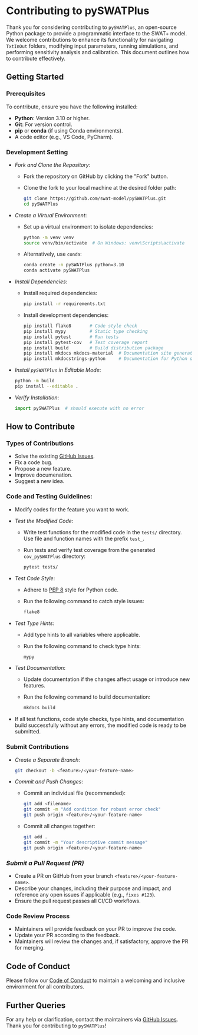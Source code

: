 # Contributing to pySWATPlus

Thank you for considering contributing to `pySWATPlus`, an open-source Python package to provide a programmatic interface to the SWAT+ model. We welcome contributions to enhance its functionality for navigating `TxtInOut` folders, modifying input parameters, running simulations, and performing sensitivity analysis and calibration. This document outlines how to contribute effectively.

## Getting Started

### Prerequisites

To contribute, ensure you have the following installed:

- **Python**: Version 3.10 or higher.
- **Git**: For version control.
- **pip** or **conda** (if using Conda environments).
- A code editor (e.g., VS Code, PyCharm).

### Development Setting

- *Fork and Clone the Repository*:

    - Fork the repository on GitHub by clicking the "Fork" button.

    - Clone the fork to your local machine at the desired folder path:

        ```bash
        git clone https://github.com/swat-model/pySWATPlus.git
        cd pySWATPlus
        ```

- *Create a Virtual Environment*:

    - Set up a virtual environment to isolate dependencies:

        ```bash
        python -m venv venv
        source venv/bin/activate  # On Windows: venv\Scripts\activate
        ```

    - Alternatively, use `conda`:

        ```bash
        conda create -n pySWATPlus python=3.10
        conda activate pySWATPlus
        ```

- *Install Dependencies*:

    - Install required dependencies:

        ```bash
        pip install -r requirements.txt
        ```

    - Install development dependencies:

        ```bash
        pip install flake8       # Code style check
        pip install mypy         # Static type checking
        pip install pytest       # Run tests
        pip install pytest-cov   # Test coverage report
        pip install build        # Build distribution package
        pip install mkdocs mkdocs-material  # Documentation site generation
        pip install mkdocstrings-python     # Documentation for Python docstrings
        ```

- *Install `pySWATPlus` in Editable Mode*:

    ```bash
    python -m build
    pip install --editable .
    ```

- *Verify Installation*:

    ```python
    import pySWATPlus  # should execute with no error
    ```

## How to Contribute

### Types of Contributions

- Solve the existing [GitHub Issues](https://github.com/swat-model/pySWATPlus/issues).
- Fix a code bug.
- Propose a new feature.
- Improve documenation.
- Suggest a new idea.


### Code and Testing Guidelines:

- Modify codes for the feature you want to work.

- *Test the Modified Code*:

    - Write test functions for the modified code in the `tests/` directory.  
      Use file and function names with the prefix `test_`.
    - Run tests and verify test coverage from the generated `cov_pySWATPlus` directory:

        ```bash
        pytest tests/
        ```

- *Test Code Style*:

    - Adhere to [PEP 8](https://peps.python.org/pep-0008/) style for Python code.
    - Run the following command to catch style issues:

        ```bash
        flake8
        ```

- *Test Type Hints*:

    - Add type hints to all variables where applicable.
    - Run the following command to check type hints:

        ```bash
        mypy
        ```

- *Test Documentation*:

    - Update documentation if the changes affect usage or introduce new features.
    - Run the following command to build documentation:

        ```bash
        mkdocs build
        ```

- If all test functions, code style checks, type hints, and documentation build successfully without any errors, the modified code is ready to be submitted.


### Submit Contributions

- *Create a Separate Branch*:

    ```bash
    git checkout -b <feature>/<your-feature-name>
    ```
    
- *Commit and Push Changes*:

    - Commit an individual file (recommended):

        ```bash
        git add <filename>
        git commit -m "Add condition for robust error check"
        git push origin <feature>/<your-feature-name>
        ```

    - Commit all changes together:

        ```bash
        git add .
        git commit -m "Your descriptive commit message"
        git push origin <feature>/<your-feature-name>
        ```

### *Submit a Pull Request (PR)*

- Create a PR on GitHub from your branch `<feature>/<your-feature-name>`.
- Describe your changes, including their purpose and impact, and reference any open issues if applicable (e.g., `fixes #123`).
- Ensure the pull request passes all CI/CD workflows.

### Code Review Process

- Maintainers will provide feedback on your PR to improve the code.
- Update your PR according to the feedback.
- Maintainers will review the changes and, if satisfactory, approve the PR for merging.


## Code of Conduct

Please follow our [Code of Conduct](https://github.com/swat-model/pySWATPlus/blob/main/CODE_OF_CONDUCT.md) to maintain a welcoming and inclusive environment for all contributors.


## Further Queries

For any help or clarification, contact the maintainers via [GitHub Issues](https://github.com/swat-model/pySWATPlus/issues).  
Thank you for contributing to `pySWATPlus`!
